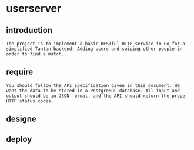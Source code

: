 # userserver
## introduction
	The project is to implement a basic RESTful HTTP service in Go for a simplified Tantan backend: Adding users and swiping other people in order to find a match.
## require
	You should follow the API specification given in this document. We want the data to be stored in a PostgreSQL database. All input and output should be in JSON format, and the API should return the proper HTTP status codes.
## designe
## deploy 